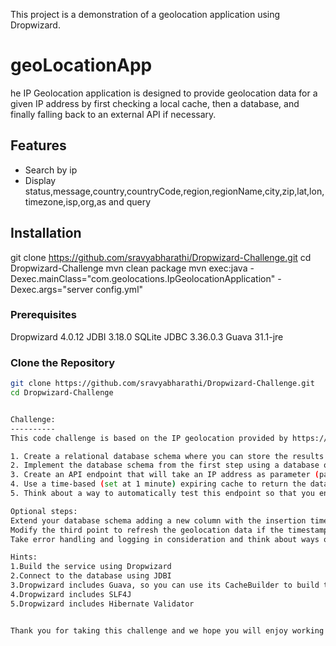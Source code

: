 This project is a demonstration of a geolocation application using Dropwizard.
# geoLocationApp

he IP Geolocation application is designed to provide geolocation data for a given IP address by first checking a local cache, then a database, and finally falling back to an external API if necessary.

## Features

- Search by ip 
- Display status,message,country,countryCode,region,regionName,city,zip,lat,lon,timezone,isp,org,as and query

## Installation

 git clone https://github.com/sravyabharathi/Dropwizard-Challenge.git
 cd Dropwizard-Challenge
 mvn clean package
 mvn exec:java -Dexec.mainClass="com.geolocations.IpGeolocationApplication" -Dexec.args="server config.yml"

### Prerequisites
Dropwizard 4.0.12
JDBI 3.18.0
SQLite JDBC 3.36.0.3
Guava 31.1-jre

### Clone the Repository

```sh
git clone https://github.com/sravyabharathi/Dropwizard-Challenge.git
cd Dropwizard-Challenge


Challenge:
----------
This code challenge is based on the IP geolocation provided by https://ip-api.com/docs/api:json

1. Create a relational database schema where you can store the results from the API call
2. Implement the database schema from the first step using a database of your choice (you can use in-memory SQLite as well)
3. Create an API endpoint that will take an IP address as parameter (path or query is up to you) and will return its geolocation data by first checking if we have the data on the database and falling back to the external API call
4. Use a time-based (set at 1 minute) expiring cache to return the data before querying the database again
5. Think about a way to automatically test this endpoint so that you end up with reliable and reproducible results

Optional steps:
Extend your database schema adding a new column with the insertion timestamp
Modify the third point to refresh the geolocation data if the timestamp is older than 5 minutes
Take error handling and logging in consideration and think about ways of validating the input data

Hints:
1.Build the service using Dropwizard
2.Connect to the database using JDBI
3.Dropwizard includes Guava, so you can use its CacheBuilder to build the cache
4.Dropwizard includes SLF4J
5.Dropwizard includes Hibernate Validator


Thank you for taking this challenge and we hope you will enjoy working on it. 
